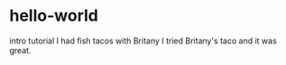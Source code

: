 # hello-world
intro tutorial
I had fish tacos with Britany
I tried Britany's taco and it was great.
